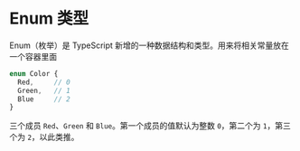 # Enum 类型

Enum（枚举）是 TypeScript 新增的一种数据结构和类型。用来将相关常量放在一个容器里面

```typescript
enum Color {
  Red,     // 0
  Green,   // 1
  Blue     // 2
}
```

三个成员 `Red`、`Green` 和 `Blue`。第一个成员的值默认为整数 `0`，第二个为 `1`，第三个为 `2`，以此类推。
